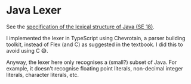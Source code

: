 # Java Lexer

See the [specification of the lexical structure of Java (SE 18)](https://docs.oracle.com/javase/specs/jls/se18/html/jls-3.html).

I implemented the lexer in TypeScript using Chevrotain, a parser building toolkit, instead of Flex (and C) as suggested in the textbook. I did this to avoid using C 😅.

Anyway, the lexer here only recognises a (small?) subset of Java. For example, it doesn't recognise floating point literals, non-decimal integer literals, character literals, etc.
